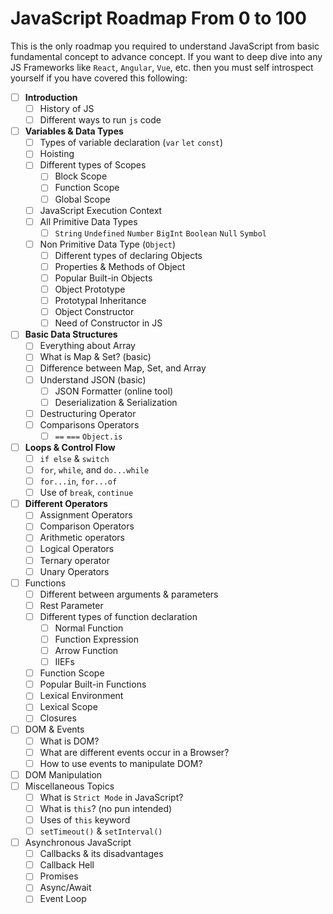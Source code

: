 # JavaScript Roadmap From 0 to 100

This is the only roadmap you required to understand JavaScript from basic fundamental concept to advance concept. If you want to deep dive into any JS Frameworks like `React`, `Angular`, `Vue`, etc. then you must self introspect yourself if you have covered this following:


- [ ] **Introduction**
  - [ ] History of JS
  - [ ] Different ways to run `js` code
- [ ] **Variables & Data Types**
  - [ ] Types of variable declaration (`var` `let` `const`)
  - [ ] Hoisting
  - [ ] Different types of Scopes
    - [ ] Block Scope
    - [ ] Function Scope
    - [ ] Global Scope
  - [ ] JavaScript Execution Context
  - [ ] All Primitive Data Types
    - [ ] `String` `Undefined` `Number` `BigInt` `Boolean` `Null` `Symbol`
  - [ ] Non Primitive Data Type (`Object`)
    - [ ] Different types of declaring Objects
    - [ ] Properties & Methods of Object
    - [ ] Popular Built-in Objects
    - [ ] Object Prototype
    - [ ] Prototypal Inheritance
    - [ ] Object Constructor
    - [ ] Need of Constructor in JS
- [ ] **Basic Data Structures**
  - [ ] Everything about Array
  - [ ] What is Map & Set? (basic)
  - [ ] Difference between Map, Set, and Array
  - [ ] Understand JSON (basic)
    - [ ] JSON Formatter (online tool)
    - [ ] Deserialization & Serialization
  - [ ] Destructuring Operator
  - [ ] Comparisons Operators
    - [ ] `==` `===` `Object.is`
- [ ] **Loops & Control Flow**
  - [ ] `if else` & `switch`
  - [ ] `for`, `while`, and `do...while`
  - [ ] `for...in`, `for...of`
  - [ ] Use of `break`, `continue`
- [ ] **Different Operators**
  - [ ] Assignment Operators
  - [ ] Comparison Operators
  - [ ] Arithmetic operators
  - [ ] Logical Operators
  - [ ] Ternary operator
  - [ ] Unary Operators
- [ ] Functions
  - [ ] Different between arguments & parameters
  - [ ] Rest Parameter
  - [ ] Different types of function declaration
    - [ ] Normal Function
    - [ ] Function Expression
    - [ ] Arrow Function
    - [ ] IIEFs
  - [ ] Function Scope
  - [ ] Popular Built-in Functions
  - [ ] Lexical Environment
  - [ ] Lexical Scope
  - [ ] Closures
- [ ] DOM & Events
  - [ ] What is DOM?
  - [ ] What are different events occur in a Browser?
  - [ ] How to use events to manipulate DOM?
 - [ ] DOM Manipulation
- [ ] Miscellaneous Topics
  - [ ] What is `Strict Mode` in JavaScript?
  - [ ] What is `this`? (no pun intended)
  - [ ] Uses of `this` keyword
  - [ ] `setTimeout()` & `setInterval()`
- [ ] Asynchronous JavaScript
  - [ ] Callbacks & its disadvantages
  - [ ] Callback Hell
  - [ ] Promises
  - [ ] Async/Await
  - [ ] Event Loop